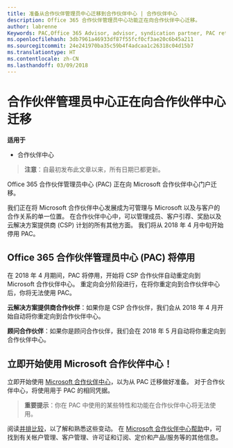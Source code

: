 ```yaml
---
title: 准备从合作伙伴管理员中心迁移到合作伙伴中心 | 合作伙伴中心
description: Office 365 合作伙伴管理员中心功能正在向合作伙伴中心迁移。
author: labrenne
Keywords: PAC,Office 365 Advisor, advisor, syndication partner, PAC retire, PAC retiring
ms.openlocfilehash: 3db7961a46933df87f55fcf0cf3ae20c6b45a211
ms.sourcegitcommit: 24e241970ba35c59b4f4adcaa1c26318c04d15b7
ms.translationtype: HT
ms.contentlocale: zh-CN
ms.lasthandoff: 03/09/2018
---
```

# <a name="partner-admin-center-is-moving-to-partner-center"></a>合作伙伴管理员中心正在向合作伙伴中心迁移

**适用于**

-  合作伙伴中心

>**注意**：自最初发布此文章以来，所有日期已都更新。

Office 365 合作伙伴管理员中心 (PAC) 正在向 Microsoft 合作伙伴中心门户迁移。

我们正在将 Microsoft 合作伙伴中心发展成为可管理与 Microsoft 以及与客户的合作关系的单一位置。 在合作伙伴中心中，可以管理成员、客户引荐、奖励以及云解决方案提供商 (CSP) 计划的所有其他方面。 我们将从 2018 年 4 月中旬开始停用 PAC。

## <a name="the-office-365-partner-admin-center-pac-will-be-retired"></a>Office 365 合作伙伴管理员中心 (PAC) 将停用

在 2018 年 4 月期间，PAC 将停用，开始将 CSP 合作伙伴自动重定向到 Microsoft 合作伙伴中心。 重定向会分阶段进行，在将你重定向到合作伙伴中心后，你将无法使用 PAC。 

**云解决方案提供商合作伙伴**：如果你是 CSP 合作伙伴，我们会从 2018 年 4 月开始自动将你重定向到合作伙伴中心。 

**顾问合作伙伴**：如果你是顾问合作伙伴，我们会在 2018 年 5 月自动将你重定向到合作伙伴中心。


## <a name="start-using-the-microsoft-partner-center-now"></a>立即开始使用 Microsoft 合作伙伴中心！

立即开始使用 [Microsoft 合作伙伴中心](https://partnercenter.microsoft.com/)，以为从 PAC 迁移做好准备。  对于合作伙伴中心，将使用用于 PAC 的相同凭据。 

>**重要提示**：你在 PAC 中使用的某些特性和功能在合作伙伴中心将无法使用。

 阅读[并排比较](moving-from-pac-to-pc.md)，以了解和熟悉这些变动。  在 [Microsoft 合作伙伴中心帮助](https://partnercenter.microsoft.com/partner/help)中，可找到有关帐户管理、客户管理、许可证和订阅、定价和产品/服务等的其他信息。

 
